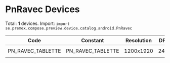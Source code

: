 # PnRavec Devices

Total: **1** devices. Import: `import se.premex.compose.preview.device.catalog.android.PnRavec`

| Code | Constant | Resolution | DPI | Compose Spec | Preview Usage |
|------|----------|------------|-----|-------------|---------------|
| PN_RAVEC_TABLETTE | PN_RAVEC_TABLETTE | 1200x1920 | 240 | `spec:width=1200px,height=1920px,dpi=240` | `@Preview(device = PnRavec.PN_RAVEC_TABLETTE)` |

<!-- Generated automatically. Do not edit manually. -->
